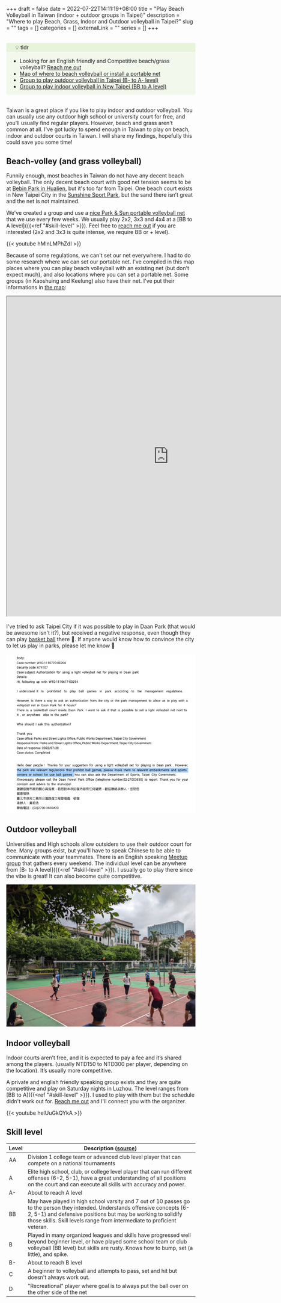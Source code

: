 +++ 
draft = false
date = 2022-07-22T14:11:19+08:00
title = "Play Beach Volleyball in Taiwan (indoor + outdoor groups in Taipei)"
description = "Where to play Beach, Grass, Indoor and Outdoor volleyball in Taipei?"
slug = "" 
tags = []
categories = []
externalLink = ""
series = []
+++

<style>
.notice.question .notice-title {
    background-color: #8bc34a1a;
}

.notice .notice-title {
    margin: 0 -0.75rem;
    padding: 0.2rem 1.5rem;
    border-bottom: 1px solid #fafafa;
}

.notice.question {
    background-color: #9ccc651a;
}

.notice {
    border-radius: 0.2rem;
    position: relative;
    margin: 2rem 0;
    padding: 0 0.75rem;
    overflow: auto;
}

</style>

<div class="notice question">
  <div class="notice-title">
    💡 tldr
  </div>
  <div class="notice-content">
    <ul>
        <li>Looking for an English friendly and Competitive beach/grass volleyball? <a href="/about">Reach me out</li>
        <li><a href="https://www.google.com/maps/d/viewer?mid=1rZCw3SdiIVBASaNPQgN9-O2cCEv9TVQ&hl=en&ll=23.580052342615517%2C121.05340829999996&z=9">Map of where to beach volleyball or install a portable net</a></li>
        <li><a href="#outdoor-volleyball">Group to play outdoor volleyball in Taipei (B- to A- level)</a></li>
        <li><a href="#indoor-volleyball">Group to play indoor volleyball in New Taipei (BB to A level)</a></li>
    </ul>

  </div>
</div>

Taiwan is a great place if you like to play indoor and outdoor volleyball. You can usually use any outdoor high school or university court for free, and you'll usually find regular players. However, beach and grass aren't common at all.  I've got lucky to spend enough in Taiwan to play on beach, indoor and outdoor courts in Taiwan. I will share my findings,  hopefully this could save you some time!

## Beach-volley (and grass volleyball)

Funnily enough, most beaches in Taiwan do not have any decent beach volleyball. The only decent beach court with good net tension seems to be at [Bebin Park in Hualien](https://www.google.com/maps?cid=15490952783537478442), but it's too far from Taipei. One beach court exists in New Taipei City in the [Sunshine Sport Park](https://goo.gl/maps/BkCM96u4DDPafrocA), but the sand there isn’t great and the net is not maintained.

We've created a group and use a [nice Park & Sun portable volleyball net](https://www.parksun.com/Volleyball/Sets/spectrum-classic-volleyball-set.php) that we use every few weeks. We usually play 2x2, 3x3 and 4x4 at a [BB to A level]({{<ref "#skill-level" >}}). Feel free to [reach me out](/about/) if you are interested (2x2 and 3x3 is quite intense, we require BB or + level). 

{{< youtube hMlnLMPhZdI >}}


Because of some regulations, we can't set our net everywhere. I had to do some research where we can set our portable net. I've compiled in this map places where you can play beach volleyball with an existing net (but don't expect much), and also locations where you can set a portable net. Some groups (in Kaoshuing and Keelung) also have their net. I've put their informations in [the map](https://www.google.com/maps/d/viewer?mid=1rZCw3SdiIVBASaNPQgN9-O2cCEv9TVQ&hl=en&ll=23.580052342615545%2C121.05340829999996&z=8): 

<iframe src="https://www.google.com/maps/d/embed?mid=1rZCw3SdiIVBASaNPQgN9-O2cCEv9TVQ&hl=en&ehbc=2E312F" width="860" height="850"></iframe>

I've tried to ask Taipei City if it was possible to play in Daan Park (that would be awesome isn't it?), but received a negative response, even though they can play [basket ball](https://goo.gl/maps/hSfF91PNTJGXdNcNA) there 🤔. If anyone would know how to convince the city to let us play in parks, please let me know 🙏 

![Ask Taipei City to use net in Parks](/img/volleyball-taipei/taipei-city-use-net-in-parks.png)




## Outdoor volleyball 

Universities and High schools allow outsiders to use their outdoor court for free. Many groups exist, but you'll have to speak Chinese to be able to communicate with your teammates. There is an English speaking [Meetup group](https://www.meetup.com/taipei-sports-and-social-club/) that gathers every weekend. The individual level can be anywhere from [B- to A level]({{<ref "#skill-level" >}}). I usually go to play there since the vibe is great! It can also become quite competitive. 

![Outdoor meetup volleyball Taipei](/img/volleyball-taipei/outdoor-meetup.jpg)


## Indoor volleyball
Indoor courts aren’t free, and it is expected to pay a fee and it’s shared among the players. (usually NTD150 to NTD300 per player, depending on the location). It’s usually more competitive.

A private and english friendly speaking group exists and they are quite competitive and play on Saturday nights in Luzhou. The level ranges from [BB to A]({{<ref "#skill-level" >}}). I used to play with them but the schedule didn't work out for. [Reach me out](/about/) and I'll connect you with the organizer. 

{{< youtube helUuGkQYkA >}}


## Skill level


   Level | Description ([source](https://rocklandvolleyball.net/skill-level))
---------|------
AA|Division 1 college team or advanced club level player that can compete on a national tournaments
A|Elite high school, club, or college level player that can run different offenses (6-2, 5-1), have a great understanding of all positions on the court and can execute all skills with accuracy and power.
A-| About to reach A level
BB|May have played in high school varsity and 7 out of 10 passes go to the person they intended. Understands offensive concepts (6-2, 5-1) and defensive positions but may be working to solidify those skills. Skill levels range from intermediate to proficient veteran.
B|Played in many organized leagues and skills have progressed well beyond beginner level, or have played some school team or club volleyball (BB level) but skills are rusty. Knows how to bump, set (a little), and spike.
B-| About to reach B level
C|A beginner to volleyball and attempts to pass, set and hit but doesn't always work out.
D|"Recreational" player where goal is to always put the ball over on the other side of the net



